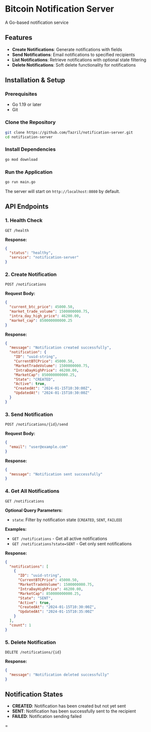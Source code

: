 # Bitcoin Notification Server

A Go-based notification service

## Features

- **Create Notifications**: Generate notifications with fields
- **Send Notifications**: Email notifications to specified recipients
- **List Notifications**: Retrieve notifications with optional state filtering
- **Delete Notifications**: Soft delete functionality for notifications


## Installation & Setup

### Prerequisites
- Go 1.19 or later
- Git

### Clone the Repository
```bash
git clone https://github.com/Tazril/notification-server.git
cd notification-server
```

### Install Dependencies
```bash
go mod download
```

### Run the Application
```bash
go run main.go
```

The server will start on `http://localhost:8080` by default.

## API Endpoints

### 1. Health Check
```
GET /health
```

**Response:**
```json
{
  "status": "healthy",
  "service": "notification-server"
}
```

### 2. Create Notification
```
POST /notifications
```

**Request Body:**
```json
{
  "current_btc_price": 45000.50,
  "market_trade_volume": 1500000000.75,
  "intra_day_high_price": 46200.00,
  "market_cap": 850000000000.25
}
```

**Response:**
```json
{
  "message": "Notification created successfully",
  "notification": {
    "ID": "uuid-string",
    "CurrentBTCPrice": 45000.50,
    "MarketTradeVolume": 1500000000.75,
    "IntraDayHighPrice": 46200.00,
    "MarketCap": 850000000000.25,
    "State": "CREATED",
    "Active": true,
    "CreatedAt": "2024-01-15T10:30:00Z",
    "UpdatedAt": "2024-01-15T10:30:00Z"
  }
}
```

### 3. Send Notification
```
POST /notifications/{id}/send
```

**Request Body:**
```json
{
  "email": "user@example.com"
}
```

**Response:**
```json
{
  "message": "Notification sent successfully"
}
```

### 4. Get All Notifications
```
GET /notifications
```

**Optional Query Parameters:**
- `state`: Filter by notification state (`CREATED`, `SENT`, `FAILED`)

**Examples:**
- `GET /notifications` - Get all active notifications
- `GET /notifications?state=SENT` - Get only sent notifications

**Response:**
```json
{
  "notifications": [
    {
      "ID": "uuid-string",
      "CurrentBTCPrice": 45000.50,
      "MarketTradeVolume": 1500000000.75,
      "IntraDayHighPrice": 46200.00,
      "MarketCap": 850000000000.25,
      "State": "SENT",
      "Active": true,
      "CreatedAt": "2024-01-15T10:30:00Z",
      "UpdatedAt": "2024-01-15T10:35:00Z"
    }
  ],
  "count": 1
}
```

### 5. Delete Notification
```
DELETE /notifications/{id}
```

**Response:**
```json
{
  "message": "Notification deleted successfully"
}
```

## Notification States

- **CREATED**: Notification has been created but not yet sent
- **SENT**: Notification has been successfully sent to the recipient
- **FAILED**: Notification sending failed

=